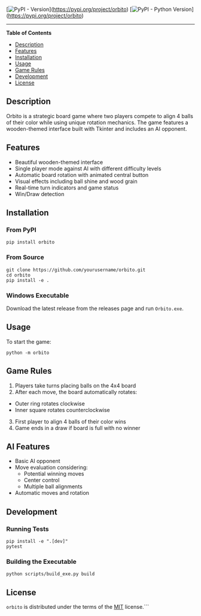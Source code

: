\[![PyPI - Version](https://img.shields.io/pypi/v/orbito.svg)](https://pypi.org/project/orbito)
\[![PyPI - Python Version](https://img.shields.io/pypi/pyversions/orbito.svg)](https://pypi.org/project/orbito)


-----

**Table of Contents**

- [Description](#description)
- [Features](#features)
- [Installation](#installation) 
- [Usage](#usage)
- [Game Rules](#game-rules)
- [Development](#development)
- [License](#license)

## Description

Orbito is a strategic board game where two players compete to align 4 balls of their color while using unique rotation mechanics. The game features a wooden-themed interface built with Tkinter and includes an AI opponent.

## Features

- Beautiful wooden-themed interface
- Single player mode against AI with different difficulty levels
- Automatic board rotation with animated central button 
- Visual effects including ball shine and wood grain
- Real-time turn indicators and game status
- Win/Draw detection

## Installation

### From PyPI
```console
pip install orbito
```

### From Source 
```console
git clone https://github.com/yourusername/orbito.git
cd orbito
pip install -e .
```

### Windows Executable
Download the latest release from the releases page and run `Orbito.exe`.

## Usage

To start the game:
```console 
python -m orbito
```

## Game Rules

1. Players take turns placing balls on the 4x4 board
2. After each move, the board automatically rotates:
  - Outer ring rotates clockwise
  - Inner square rotates counterclockwise
3. First player to align 4 balls of their color wins
4. Game ends in a draw if board is full with no winner

## AI Features

- Basic AI opponent
- Move evaluation considering:
  - Potential winning moves
  - Center control
  - Multiple ball alignments
- Automatic moves and rotation

## Development

### Running Tests
```console
pip install -e ".[dev]"
pytest
```

### Building the Executable
```console
python scripts/build_exe.py build
```

## License

`orbito` is distributed under the terms of the [MIT](https://spdx.org/licenses/MIT.html) license.```
